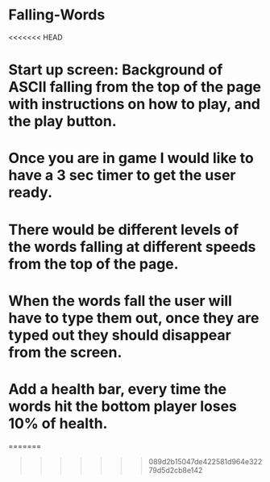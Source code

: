 # Falling-Words

<<<<<<< HEAD
# Start up screen: Background of ASCII falling from the top of the page with instructions on how to play, and the play button.

# Once you are in game I would like to have a 3 sec timer to get the user ready.

# There would be different levels of the words falling at different speeds from the top of the page. 

# When the words fall the user will have to type them out, once they are typed out they should disappear from the screen. 

# Add a health bar, every time the words hit the bottom player loses 10% of health. 
=======
>>>>>>> 089d2b15047de422581d964e32279d5d2cb8e142
